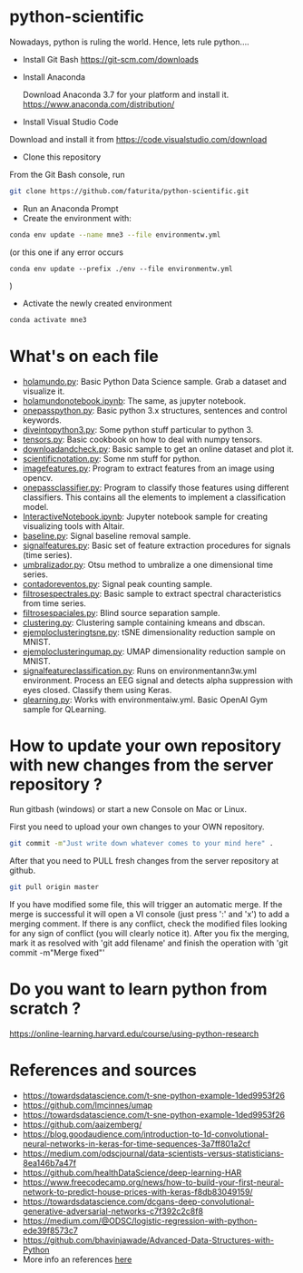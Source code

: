 # python-scientific

Nowadays, python is ruling the world.  Hence, lets rule python....

* Install Git Bash
  https://git-scm.com/downloads
  
* Install Anaconda

  Download Anaconda 3.7 for your platform and install it.
  https://www.anaconda.com/distribution/
 
 * Install Visual Studio Code
 
  Download and install it from https://code.visualstudio.com/download
  
 * Clone this repository
 
  From the Git Bash console, run
  
 ```bash
 git clone https://github.com/faturita/python-scientific.git
 ```
 
 * Run an Anaconda Prompt
 * Create the environment with:
 
 ```bash 
 conda env update --name mne3 --file environmentw.yml
 ```

 (or this one if any error occurs
 
 ```
 conda env update --prefix ./env --file environmentw.yml 
 ```

 )
 
  * Activate the newly created environment
  ```bash
  conda activate mne3
  ```

# What's on each file

* [holamundo.py](holamundo.py): Basic Python Data Science sample.  Grab a dataset and visualize it.
* [holamundonotebook.ipynb](holamundonotebook.ipynb): The same, as jupyter notebook.
* [onepasspython.py](onepasspython.py): Basic python 3.x structures, sentences and control keywords.
* [diveintopython3.py](diveintopython3.py): Some python stuff particular to python 3.
* [tensors.py](tensors.py): Basic cookbook on how to deal with numpy tensors.
* [downloadandcheck.py](downloadandcheck.py): Basic sample to get an online dataset and plot it.
* [scientificnotation.py](scientificnotation.py): Some nm stuff for python.
* [imagefeatures.py](imagefeatures.py): Program to extract features from an image using opencv.
* [onepassclassifier.py](onepassclassifier.py): Program to classify those features using different classifiers.  This contains all the elements to implement a classification model.
* [InteractiveNotebook.ipynb](InteractiveNotebook.ipynb): Jupyter notebook sample for creating visualizing tools with Altair.
* [baseline.py](baseline.py): Signal baseline removal sample.
* [signalfeatures.py](signalfeatures.py): Basic set of feature extraction procedures for signals (time series).
* [umbralizador.py](umbralizador.py): Otsu method to umbralize a one dimensional time series.
* [contadoreventos.py](contadoreventos.py): Signal peak counting sample.
* [filtrosespectrales.py](filtrosespectrales.py): Basic sample to extract spectral characteristics from time series.
* [filtrosespaciales.py](filtrosespaciales.py): Blind source separation sample.
* [clustering.py](clustering.py): Clustering sample containing kmeans and dbscan.
* [ejemploclusteringtsne.py](ejemploclusteringtsne.py): tSNE dimensionality reduction sample on MNIST.
* [ejemploclusteringumap.py](ejemploclusteringumap.py): UMAP dimensionality reduction sample on MNIST.
* [signalfeatureclassification.py](signalfeatureclassification.py): Runs on environmentann3w.yml environment. Process an EEG signal and detects alpha suppression with eyes closed.  Classify them using Keras.
* [qlearning.py](qlearning.py): Works with environmentaiw.yml. Basic OpenAI Gym sample for QLearning.


# How to update your own repository with new changes from the server repository ?
  
  Run gitbash (windows) or start a new Console on Mac or Linux.

  First you need to upload your own changes to your OWN repository.
  
  ```bash
  git commit -m"Just write down whatever comes to your mind here" .
  ```
  
  After that you need to PULL fresh changes from the server repository at github.
  
  ```bash
  git pull origin master
  ```
  
  If you have modified some file, this will trigger an automatic merge.  If the merge is successful it will open a VI console (just press ':' and 'x') to add a merging comment.
  If there is any conflict, check the modified files looking for any sign of conflict (you will clearly notice it).  After you fix the merging, mark it as resolved with 'git add filename' and finish the operation with 'git commit -m"Merge fixed"'
  
# Do you want to learn python from scratch ?

https://online-learning.harvard.edu/course/using-python-research
  
# References and sources

* https://towardsdatascience.com/t-sne-python-example-1ded9953f26
* https://github.com/lmcinnes/umap
* https://towardsdatascience.com/t-sne-python-example-1ded9953f26
* https://github.com/aaizemberg/
* https://blog.goodaudience.com/introduction-to-1d-convolutional-neural-networks-in-keras-for-time-sequences-3a7ff801a2cf
* https://medium.com/odscjournal/data-scientists-versus-statisticians-8ea146b7a47f
* https://github.com/healthDataScience/deep-learning-HAR
* https://www.freecodecamp.org/news/how-to-build-your-first-neural-network-to-predict-house-prices-with-keras-f8db83049159/
* https://towardsdatascience.com/dcgans-deep-convolutional-generative-adversarial-networks-c7f392c2c8f8
* https://medium.com/@ODSC/logistic-regression-with-python-ede39f8573c7
* https://github.com/bhavinjawade/Advanced-Data-Structures-with-Python
* More info an references [here](http://monostuff.logdown.com/posts/7835544-aprendizaje-modo-mquina)

